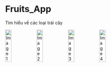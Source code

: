 # Fruits_App
Tìm hiểu về các loại trái cây 


<div style="display: flex;">
    <img src="https://github.com/iwy2th/Fruits_App/assets/92966362/d143cfec-4520-4a6b-bd8f-969eaca0e827" alt="Image 1" style="width: 20%">
    <img src="https://github.com/iwy2th/Fruits_App/assets/92966362/ab1a5bb6-ed78-45ae-bc39-df2470082b98" alt="Image 2" style="width: 20%">
    <img src="https://github.com/iwy2th/Fruits_App/assets/92966362/dbb8db8a-5089-4bb0-b48e-4c2c79689fb4" alt="Image 3" style="width: 20%">
    <img src="https://github.com/iwy2th/Fruits_App/assets/92966362/552b05a9-aa6c-4c2a-ae1e-535a5f761677" alt="Image 4" style="width: 20%">
</div>

